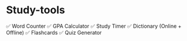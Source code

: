 # Study-tools
✅ Word Counter
✅ GPA Calculator
✅ Study Timer
✅ Dictionary (Online + Offline)
✅ Flashcards
✅ Quiz Generator
